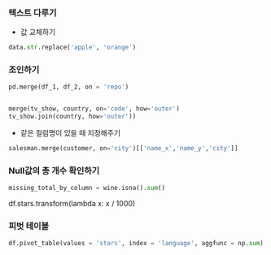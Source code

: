 ### 텍스트 다루기

- 값 교체하기
```python
data.str.replace('apple', 'orange')
```


### 조인하기

```python
pd.merge(df_1, df_2, on = 'repo')


merge(tv_show, country, on='code', how='outer')
tv_show.join(country, how='outer'))


```



- 같은 컬럼명이 있을 때 지정해주기
```python
salesman.merge(customer, on='city')[['name_x','name_y','city']]
```


### Null값의 총 개수 확인하기
```python
missing_total_by_column = wine.isna().sum()
```

df.stars.transform(lambda x: x / 1000)

### 피벗 테이블
```python
df.pivot_table(values = 'stars', index = 'language', aggfunc = np.sum)
```
